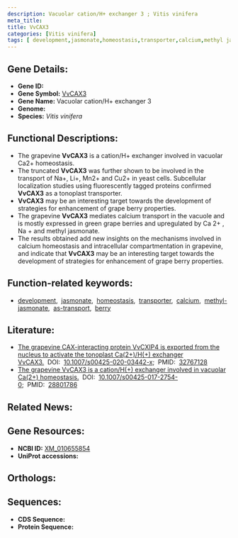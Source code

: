 ```yaml
---
description: Vacuolar cation/H+ exchanger 3 ; Vitis vinifera
meta_title:
title: VvCAX3
categories: [Vitis vinifera]
tags: [ development,jasmonate,homeostasis,transporter,calcium,methyl jasmonate,as transport,berry ]
---
```


## Gene Details:
- **Gene ID:** []()
- **Gene Symbol:** <u>VvCAX3</u>
- **Gene Name:** Vacuolar cation/H+ exchanger 3
- **Genome:** []()
- **Species:** *Vitis vinifera*

## Functional Descriptions:
   - The grapevine **VvCAX3** is a cation/H+ exchanger involved in vacuolar Ca2+ homeostasis.
   - The truncated **VvCAX3** was further shown to be involved in the transport of Na+, Li+, Mn2+ and Cu2+ in yeast cells. Subcellular localization studies using fluorescently tagged proteins confirmed **VvCAX3** as a tonoplast transporter.
   - **VvCAX3** may be an interesting target towards the development of strategies for enhancement of grape berry properties.
   - The grapevine **VvCAX3** mediates calcium transport in the vacuole and is mostly expressed in green grape berries and upregulated by Ca 2+ , Na + and methyl jasmonate.
   - The results obtained add new insights on the mechanisms involved in calcium homeostasis and intracellular compartmentation in grapevine, and indicate that **VvCAX3** may be an interesting target towards the development of strategies for enhancement of grape berry properties.

## Function-related keywords:
   - [development](/tags/development/),&nbsp;&nbsp;[jasmonate](/tags/jasmonate/),&nbsp;&nbsp;[homeostasis](/tags/homeostasis/),&nbsp;&nbsp;[transporter](/tags/transporter/),&nbsp;&nbsp;[calcium](/tags/calcium/),&nbsp;&nbsp;[methyl-jasmonate](/tags/methyl-jasmonate/),&nbsp;&nbsp;[as-transport](/tags/as-transport/),&nbsp;&nbsp;[berry](/tags/berry/)

## Literature:
   - [The grapevine CAX-interacting protein VvCXIP4 is exported from the nucleus to activate the tonoplast Ca(2+)/H(+) exchanger VvCAX3.](https://doi.org/10.1007/s00425-020-03442-x)&nbsp;&nbsp;DOI:&nbsp;&nbsp;[10.1007/s00425-020-03442-x](https://doi.org/10.1007/s00425-020-03442-x);&nbsp;&nbsp;PMID:&nbsp;&nbsp;[32767128](https://pubmed.ncbi.nlm.nih.gov/32767128/)
   - [The grapevine VvCAX3 is a cation/H(+) exchanger involved in vacuolar Ca(2+) homeostasis.](https://doi.org/10.1007/s00425-017-2754-0)&nbsp;&nbsp;DOI:&nbsp;&nbsp;[10.1007/s00425-017-2754-0](https://doi.org/10.1007/s00425-017-2754-0);&nbsp;&nbsp;PMID:&nbsp;&nbsp;[28801786](https://pubmed.ncbi.nlm.nih.gov/28801786/)

## Related News:

## Gene Resources:
- **NCBI ID:**  [XM_010655854](https://www.ncbi.nlm.nih.gov/gene/?term=XM_010655854)
- **UniProt accessions:**  [](https://www.uniprot.org/uniprotkb//entry)

## Orthologs:

## Sequences:
- **CDS Sequence:**
- **Protein Sequence:**
